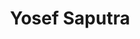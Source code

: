 ---
layout: page
title: Yosef Saputra
email: yosef.saputra@utexas.edu
description: |
    M.S. in Electrical & Computer Engineering, The University of Texas at Austin, 2019
    <br>
    B.E. in Electrical and Electronic Engineering, Nanyang Technical University, 2017
img: assets/img/members/default.jpg
importance: 14
category: Alumni
---